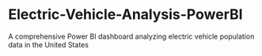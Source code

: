 # Electric-Vehicle-Analysis-PowerBI
A comprehensive Power BI dashboard analyzing electric vehicle population data in the United States
